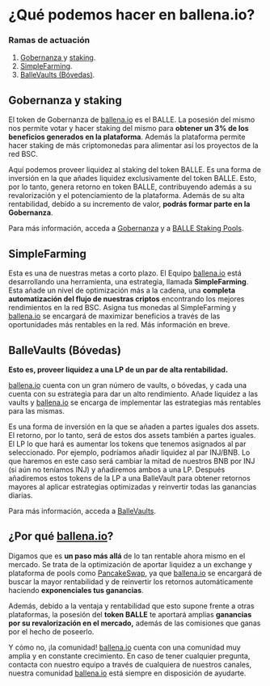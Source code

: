 # ¿Qué podemos hacer en ballena.io?

### Ramas de actuación

1. [Gobernanza ](../tecnico/gobernanza.md)y [staking](../tecnico/productos/balle-staking-pool.md#balle-staking-pool-app-de-gobernanza).
2. [SimpleFarming](../tecnico/productos/simplefarming.md).
3. [BalleVaults \(Bóvedas\)](../tecnico/productos/#ballevaults-bovedas).

## Gobernanza y staking

El token de Gobernanza de [ballena.io](https://ballena.io/) es el BALLE. La posesión del mismo nos permite votar y hacer staking del mismo para **obtener un 3% de los beneficios generados en la plataforma**. Además la plataforma permite hacer staking de más criptomonedas para alimentar así los proyectos de la red BSC.

Aquí podemos proveer liquidez al staking del token BALLE. Es una forma de inversión en la que añades liquidez exclusivamente del token BALLE. Esto, por lo tanto, genera retorno en token BALLE, contribuyendo además a su revalorización y el potenciamiento de la plataforma. Además de su alta rentabilidad, debido a su incremento de valor, **podrás formar parte en la Gobernanza**.

Para más información, acceda a [Gobernanza](../tecnico/gobernanza.md) y a [BALLE Staking Pools](../tecnico/productos/balle-staking-pool.md).

## SimpleFarming

Esta es una de nuestras metas a corto plazo. El Equipo [ballena.io](https://ballena.io/) está desarrollando una herramienta, una estrategia, llamada **SimpleFarming**. Esta añade un nivel de optimización más a la cadena, una **completa automatización del flujo de nuestras criptos** encontrando los mejores rendimientos en la red BSC. Asigna tus monedas al SimpleFarming y [ballena.io](https://ballena.io/) se encargará de maximizar beneficios a través de las oportunidades más rentables en la red. Más información en breve.

## BalleVaults \(Bóvedas\)

**Esto es, proveer liquidez a una LP de un par de alta rentabilidad.**

[ballena.io](https://ballena.io/) cuenta con un gran número de vaults, o bóvedas, y cada una cuenta con su estrategia para dar un alto rendimiento. Añade liquidez a las vaults y [ballena.io](https://ballena.io/) se encarga de implementar las estrategias más rentables para las mismas.

Es una forma de inversión en la que se añaden a partes iguales dos assets. El retorno, por lo tanto, será de estos dos assets también a partes iguales. El LP lo que hará es aumentar los tokens que tenemos asignados al par seleccionado. Por ejemplo, podríamos añadir liquidez al par INJ/BNB. Lo que haremos en este caso será cambiar la mitad de nuestros BNB por INJ \(si aún no teníamos INJ\) y añadiremos ambos a una LP. Después añadiremos estos tokens de la LP a una BalleVault para obtener retornos mayores al aplicar estrategias optimizadas y reinvertir todas las ganancias diarias.

Para más información, acceda a [BalleVaults](../tecnico/productos/ballevaults-de-pancake-swap.md).

## ¿Por qué [ballena.io](https://ballena.io/)?

Digamos que es **un paso más allá** de lo tan rentable ahora mismo en el mercado. Se trata de la optimización de aportar liquidez a un exchange y plataforma de pools como [PancakeSwap](https://pancakeswap.finance/), ya que [ballena.io](https://ballena.io/) se encargará de buscar la mayor rentabilidad y de reinvertir los retornos automáticamente haciendo **exponenciales tus ganancias**.

Además, debido a la ventaja y rentabilidad que esto supone frente a otras plataformas, la posesión del **token BALLE** te aportará amplias **ganancias por su revalorización en el mercado,** además de las comisiones que ganas por el hecho de poseerlo.

Y cómo no, ¡la comunidad! [ballena.io](https://ballena.io/) cuenta con una comunidad muy amplia y en constante crecimiento. En caso de tener cualquier pregunta, contacta con nuestro equipo a través de cualquiera de nuestros canales, nuestra comunidad [ballena.io](https://ballena.io/) está siempre en disposición de ayudarte.






